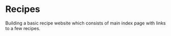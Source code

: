 # Recipes

Building a basic recipe website which consists of main index page with links to a few recipes.